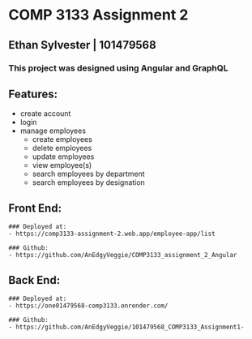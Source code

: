 # COMP 3133 Assignment 2
## Ethan Sylvester | 101479568

### This project was designed using Angular and GraphQL

## Features:
- create account
- login
- manage employees
    - create employees
    - delete employees
    - update employees
    - view employee(s)
    - search employees by department
    - search employees by designation

## Front End: 
    ### Deployed at: 
    - https://comp3133-assignment-2.web.app/employee-app/list

    ### Github:
    - https://github.com/AnEdgyVeggie/COMP3133_assignment_2_Angular

## Back End: 
    ### Deployed at: 
    - https://one01479568-comp3133.onrender.com/

    ### Github:
    - https://github.com/AnEdgyVeggie/101479568_COMP3133_Assignment1-

